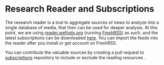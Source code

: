 # Research Reader and Subscriptions

The research reader is a tool to aggregate sources of news to analyze into a single database of media, that then can be used for deeper analysis. At this point, we are using [reader.wefindx.org](https://reader.wefindx.org) \(running [FreshRSS](https://freshrss.org)\) as such, and the latest subscriptions can be downloaded [here](https://raw.githubusercontent.com/wefindx/subscriptions/master/feeds/feeds_2019-03-04.opml.xml). You can import the feeds into the reader after you install or get account on FreshRSS.

You can contribute the valuable sources by creating a pull request to [subscriptions](https://github.com/wefindx/subscriptions) repository to include or exclude the reading resources .

